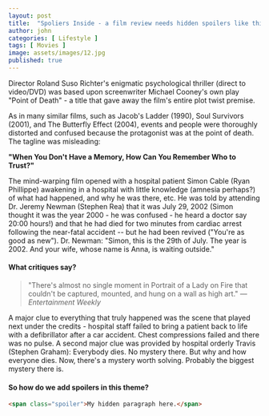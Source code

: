 ```yaml
---
layout: post
title:  "Spoliers Inside - a film review needs hidden spoilers like this post"
author: john
categories: [ Lifestyle ]
tags: [ Movies ]
image: assets/images/12.jpg
published: true 
---
```


Director Roland Suso Richter's enigmatic psychological thriller (direct to video/DVD) was based upon screenwriter Michael Cooney's own play "Point of Death" - a title that gave away the film's entire plot twist premise.

As in many similar films, such as Jacob's Ladder (1990), Soul Survivors (2001), and The Butterfly Effect (2004), events and people were thoroughly distorted and confused because the protagonist was at the point of death. The tagline was misleading:

**"When You Don't Have a Memory, How Can You Remember Who to Trust?"**

The mind-warping film opened with a hospital patient Simon Cable (Ryan Phillippe) awakening in a <span class="spoiler"> hospital with little knowledge (amnesia perhaps?) of what had happened, and why he was there, etc. He was told by attending Dr. Jeremy Newman (Stephen Rea) that it was July 29, 2002 (Simon thought it was the year 2000 - he was confused - he heard a doctor say 20:00 hours!) and that he had died for two minutes from cardiac arrest following the near-fatal accident -- but he had been revived ("You're as good as new").</span> Dr. Newman: "Simon, this is the 29th of July. The year is 2002. And your wife, whose name is Anna, is waiting outside." 

#### What critiques say?

> "There's almost no single moment in Portrait of a Lady on Fire that couldn't be captured, mounted, and hung on a wall as high art." <cite>— Entertainment Weekly</cite>

A major clue to everything that truly happened was the scene that played next under the credits - hospital staff failed to bring a patient back to life with a defibrillator after a car accident. Chest compressions failed and there was no pulse. A second major clue was provided by hospital orderly Travis (Stephen Graham): Everybody dies. No mystery there. But why and how everyone dies. Now, there's a mystery worth solving. Probably the biggest mystery there is.

#### So how do we add spoilers in this theme?

```html
<span class="spoiler">My hidden paragraph here.</span>
```
